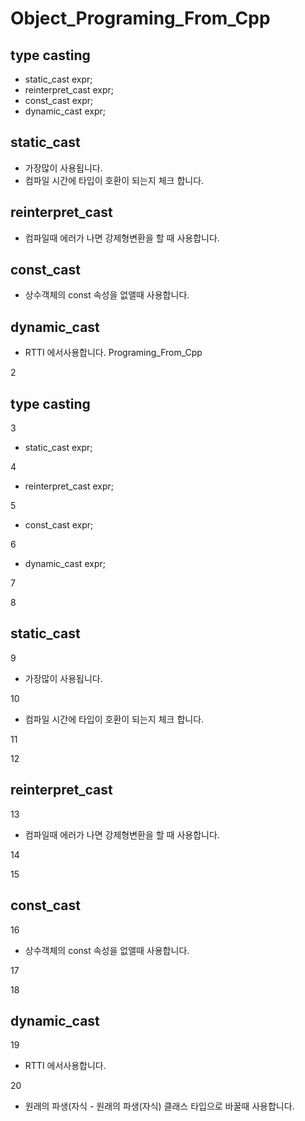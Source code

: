 # Object_Programing_From_Cpp
## type casting
  - static_cast <type> expr;
  - reinterpret_cast<type> expr;
  - const_cast<type> expr;
  - dynamic_cast<type> expr;

## static_cast
  - 가장많이 사용됩니다.
  - 컴파일 시간에 타입이 호환이 되는지 체크 합니다.

## reinterpret_cast
  - 컴파일때 에러가 나면 강제형변환을 할 때 사용합니다.

## const_cast
  - 상수객체의 const 속성을 없앨때 사용합니다.

## dynamic_cast
  - RTTI 에서사용합니다.
Programing_From_Cpp

2

## type casting

3

  - static_cast <type> expr;

4

  - reinterpret_cast<type> expr;

5

  - const_cast<type> expr;

6

  - dynamic_cast<type> expr;

7



8

## static_cast

9

  - 가장많이 사용됩니다.

10

  - 컴파일 시간에 타입이 호환이 되는지 체크 합니다.

11



12

## reinterpret_cast

13

  - 컴파일때 에러가 나면 강제형변환을 할 때 사용합니다.

14



15

## const_cast

16

  - 상수객체의 const 속성을 없앨때 사용합니다.

17



18

## dynamic_cast

19

  - RTTI 에서사용합니다.

20

  - 원래의 파생(자식  - 원래의 파생(자식) 클래스 타입으로 바꿀때 사용합니다.
